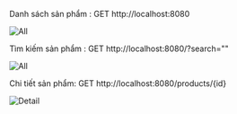 Danh sách sản phẩm : GET http://localhost:8080

![All](/1.png)

Tìm kiếm sản phẩm : GET http://localhost:8080/?search=""

![All](/3.png)

Chi tiết sản phẩm: GET http://localhost:8080/products/{id}

![Detail](/2.png)